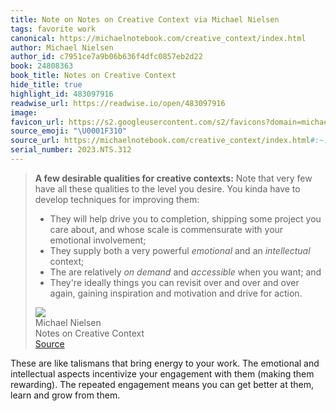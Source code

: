 ```yaml
---
title: Note on Notes on Creative Context via Michael Nielsen
tags: favorite work
canonical: https://michaelnotebook.com/creative_context/index.html
author: Michael Nielsen
author_id: c7951ce7a9b06b636f4dfc0857eb2d22
book: 24808363
book_title: Notes on Creative Context
hide_title: true
highlight_id: 483097916
readwise_url: https://readwise.io/open/483097916
image:
favicon_url: https://s2.googleusercontent.com/s2/favicons?domain=michaelnotebook.com
source_emoji: "\U0001F310"
source_url: https://michaelnotebook.com/creative_context/index.html#:~:text=**A%20few%20desirable,drive%20for%20action.
serial_number: 2023.NTS.312
---
```

> **A few desirable qualities for creative contexts:** Note that very few have all these qualities to the level you desire. You kinda have to develop techniques for improving them:
> 
> - They will help drive you to completion, shipping some project you care about, and whose scale is commensurate with your emotional involvement;
> - They supply both a very powerful *emotional* and an *intellectual* context;
> - The are relatively *on demand* and *accessible* when you want; and
> - They're ideally things you can revisit over and over and over again, gaining inspiration and motivation and drive for action.
> <div class="quoteback-footer"><div class="quoteback-avatar"><img class="mini-favicon" src="https://s2.googleusercontent.com/s2/favicons?domain=michaelnotebook.com"></div><div class="quoteback-metadata"><div class="metadata-inner"><span style="display:none">FROM:</span><div aria-label="Michael Nielsen" class="quoteback-author"> Michael Nielsen</div><div aria-label="Notes on Creative Context" class="quoteback-title"> Notes on Creative Context</div></div></div><div class="quoteback-backlink"><a target="_blank" aria-label="go to the full text of this quotation" rel="noopener" href="https://michaelnotebook.com/creative_context/index.html#:~:text=**A%20few%20desirable,drive%20for%20action." class="quoteback-arrow"> Source</a></div></div>

These are like talismans that bring energy to your work. The emotional and intellectual aspects incentivize your engagement with them (making them rewarding). The repeated engagement means you can get better at them, learn and grow from them.